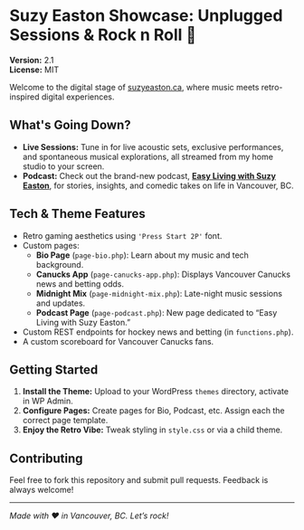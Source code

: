 # Suzy Easton Showcase: Unplugged Sessions & Rock n Roll 🎸

**Version:** 2.1  
**License:** MIT

Welcome to the digital stage of [suzyeaston.ca](https://suzyeaston.ca), where music meets retro-inspired digital experiences.

## What's Going Down?

- **Live Sessions:** Tune in for live acoustic sets, exclusive performances, and spontaneous musical explorations, all streamed from my home studio to your screen.
- **Podcast:** Check out the brand-new podcast, [**Easy Living with Suzy Easton**](https://easylivingwithsuzyeaston.podbean.com/), for stories, insights, and comedic takes on life in Vancouver, BC.

## Tech & Theme Features

- Retro gaming aesthetics using `'Press Start 2P'` font.
- Custom pages:
  - **Bio Page** (`page-bio.php`): Learn about my music and tech background.
  - **Canucks App** (`page-canucks-app.php`): Displays Vancouver Canucks news and betting odds.
  - **Midnight Mix** (`page-midnight-mix.php`): Late-night music sessions and updates.
  - **Podcast Page** (`page-podcast.php`): New page dedicated to “Easy Living with Suzy Easton.”
- Custom REST endpoints for hockey news and betting (in `functions.php`).
- A custom scoreboard for Vancouver Canucks fans.

## Getting Started

1. **Install the Theme:** Upload to your WordPress `themes` directory, activate in WP Admin.
2. **Configure Pages:** Create pages for Bio, Podcast, etc. Assign each the correct page template.
3. **Enjoy the Retro Vibe:** Tweak styling in `style.css` or via a child theme.

## Contributing

Feel free to fork this repository and submit pull requests. Feedback is always welcome!

---

_Made with ❤️ in Vancouver, BC. Let’s rock!_
